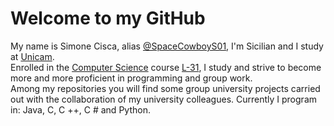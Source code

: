 # Welcome to my GitHub

My name is Simone Cisca, alias [@SpaceCowboyS01](https://github.com/SpaceCowboyS01), I'm Sicilian and I study at [Unicam](https://www.unicam.it/).<br>
Enrolled in the [Computer Science](https://computerscience.unicam.it/) course [L-31](https://computerscience.unicam.it/laurea-informatica), I study and strive to become more and more proficient in programming and group work.<br>
Among my repositories you will find some group university projects carried out with the collaboration of my university colleagues.
Currently I program in: Java, C, C ++, C # and Python.
